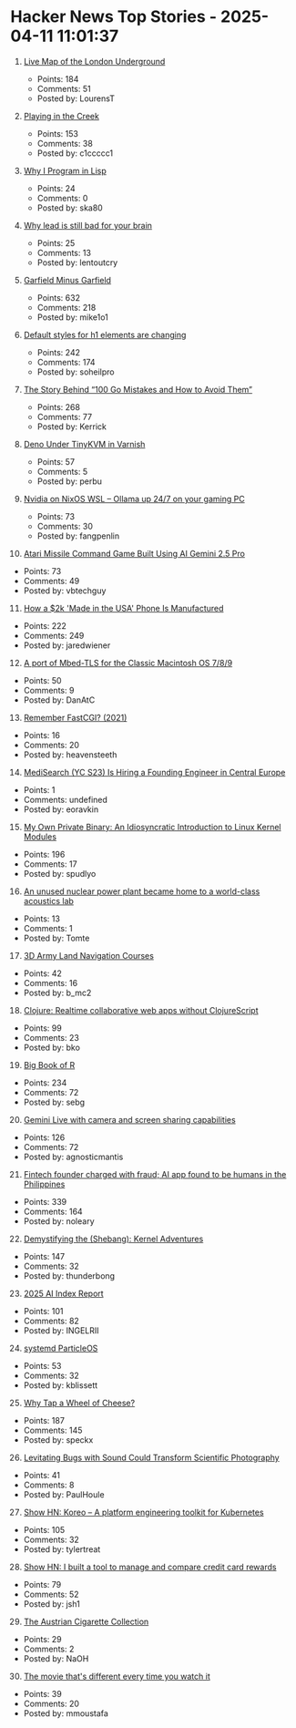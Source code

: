 # Hacker News Top Stories - 2025-04-11 11:01:37

1. [Live Map of the London Underground](https://www.londonunderground.live/)
   - Points: 184
   - Comments: 51
   - Posted by: LourensT

2. [Playing in the Creek](https://www.lesswrong.com/posts/rLucLvwKoLdHSBTAn/playing-in-the-creek)
   - Points: 153
   - Comments: 38
   - Posted by: c1ccccc1

3. [Why I Program in Lisp](http://funcall.blogspot.com/2025/04/why-i-program-in-lisp.html)
   - Points: 24
   - Comments: 0
   - Posted by: ska80

4. [Why lead is still bad for your brain](https://neurofrontiers.blog/why-lead-is-still-bad-for-your-brain/)
   - Points: 25
   - Comments: 13
   - Posted by: lentoutcry

5. [Garfield Minus Garfield](https://garfieldminusgarfield.net)
   - Points: 632
   - Comments: 218
   - Posted by: mike1o1

6. [Default styles for h1 elements are changing](https://developer.mozilla.org/en-US/blog/h1-element-styles/)
   - Points: 242
   - Comments: 174
   - Posted by: soheilpro

7. [The Story Behind “100 Go Mistakes and How to Avoid Them”](https://www.thecoder.cafe/p/100-go-mistakes)
   - Points: 268
   - Comments: 77
   - Posted by: Kerrick

8. [Deno Under TinyKVM in Varnish](https://info.varnish-software.com/blog/tinykvm-in-varnish-and-some-deno)
   - Points: 57
   - Comments: 5
   - Posted by: perbu

9. [Nvidia on NixOS WSL – Ollama up 24/7 on your gaming PC](https://yomaq.github.io/posts/nvidia-on-nixos-wsl-ollama-up-24-7-on-your-gaming-pc/)
   - Points: 73
   - Comments: 30
   - Posted by: fangpenlin

10. [Atari Missile Command Game Built Using AI Gemini 2.5 Pro](https://missile-command-game.centminmod.com/)
   - Points: 73
   - Comments: 49
   - Posted by: vbtechguy

11. [How a $2k 'Made in the USA' Phone Is Manufactured](https://www.404media.co/how-a-2-000-made-in-the-usa-liberty-phone-phone-is-manufactured/)
   - Points: 222
   - Comments: 249
   - Posted by: jaredwiener

12. [A port of Mbed-TLS for the Classic Macintosh OS 7/8/9](https://github.com/bbenchoff/MacSSL)
   - Points: 50
   - Comments: 9
   - Posted by: DanAtC

13. [Remember FastCGI? (2021)](https://brokenco.de/2021/06/27/remember-fastcgi.html)
   - Points: 16
   - Comments: 20
   - Posted by: heavensteeth

14. [MediSearch (YC S23) Is Hiring a Founding Engineer in Central Europe](https://www.ycombinator.com/companies/medisearch/jobs/DXuptwo-founding-engineer-full-stack)
   - Points: 1
   - Comments: undefined
   - Posted by: eoravkin

15. [My Own Private Binary: An Idiosyncratic Introduction to Linux Kernel Modules](https://www.muppetlabs.com/~breadbox/txt/mopb.html)
   - Points: 196
   - Comments: 17
   - Posted by: spudlyo

16. [An unused nuclear power plant became home to a world-class acoustics lab](https://www.theverge.com/tech/644385/nuclear-power-plant-acoustics-lab)
   - Points: 13
   - Comments: 1
   - Posted by: Tomte

17. [3D Army Land Navigation Courses](https://oe.tradoc.army.mil/oegames/landnav/index.html)
   - Points: 42
   - Comments: 16
   - Posted by: b_mc2

18. [Clojure: Realtime collaborative web apps without ClojureScript](https://andersmurphy.com/2025/04/07/clojure-realtime-collaborative-web-apps-without-clojurescript.html)
   - Points: 99
   - Comments: 23
   - Posted by: bko

19. [Big Book of R](https://www.bigbookofr.com/)
   - Points: 234
   - Comments: 72
   - Posted by: sebg

20. [Gemini Live with camera and screen sharing capabilities](https://blog.google/products/gemini/gemini-live-android-tips/)
   - Points: 126
   - Comments: 72
   - Posted by: agnosticmantis

21. [Fintech founder charged with fraud; AI app found to be humans in the Philippines](https://techcrunch.com/2025/04/10/fintech-founder-charged-with-fraud-after-ai-shopping-app-found-to-be-powered-by-humans-in-the-philippines/)
   - Points: 339
   - Comments: 164
   - Posted by: noleary

22. [Demystifying the (Shebang): Kernel Adventures](https://crocidb.com/post/kernel-adventures/demystifying-the-shebang/)
   - Points: 147
   - Comments: 32
   - Posted by: thunderbong

23. [2025 AI Index Report](https://hai.stanford.edu/ai-index/2025-ai-index-report)
   - Points: 101
   - Comments: 82
   - Posted by: INGELRII

24. [systemd ParticleOS](https://github.com/systemd/particleos)
   - Points: 53
   - Comments: 32
   - Posted by: kblissett

25. [Why Tap a Wheel of Cheese?](https://www.cheeseprofessor.com/blog/cheese-wheel-tapping)
   - Points: 187
   - Comments: 145
   - Posted by: speckx

26. [Levitating Bugs with Sound Could Transform Scientific Photography](https://petapixel.com/2025/03/25/levitating-bugs-with-sound-could-transform-scientific-photography/)
   - Points: 41
   - Comments: 8
   - Posted by: PaulHoule

27. [Show HN: Koreo – A platform engineering toolkit for Kubernetes](https://koreo.dev/)
   - Points: 105
   - Comments: 32
   - Posted by: tylertreat

28. [Show HN: I built a tool to manage and compare credit card rewards](https://rewards.getonecard.io)
   - Points: 79
   - Comments: 52
   - Posted by: jsh1

29. [The Austrian Cigarette Collection](http://www.zigsam.at)
   - Points: 29
   - Comments: 2
   - Posted by: NaOH

30. [The movie that's different every time you watch it](https://movieweb.com/eno-documentary-movie-different-every-time/)
   - Points: 39
   - Comments: 20
   - Posted by: mmoustafa

